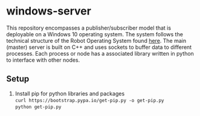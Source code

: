 # windows-server
This repository encompasses a publisher/subscriber model that is deployable on a Windows 10 operating system. The system follows the technical structure of the Robot Operating System found [here](http://wiki.ros.org/ROS/Technical%20Overview). The main (master) server is built on C++ and uses sockets to buffer data to different processes. Each process or node has a associated library written in python to interface with other nodes. 

## Setup 
1. Install pip for python libraries and packages<br>
```curl https://bootstrap.pypa.io/get-pip.py -o get-pip.py```<br>
```python get-pip.py```

